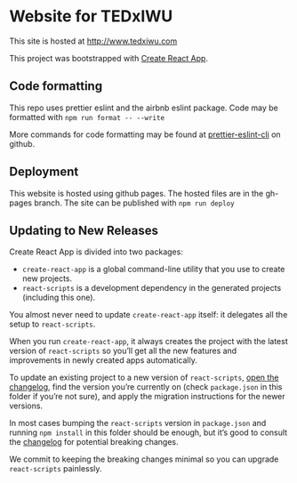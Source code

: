 # Website for TEDxIWU
This site is hosted at http://www.tedxiwu.com

This project was bootstrapped with [Create React App](https://github.com/facebookincubator/create-react-app).

## Code formatting
This repo uses prettier eslint and the airbnb eslint package. Code may be formatted with `npm run format -- --write`

More commands for code formatting may be found at [prettier-eslint-cli](https://github.com/prettier/prettier-eslint-cli) on github.

## Deployment

This website is hosted using github pages. The hosted files are in the gh-pages branch. The site can be published with `npm run deploy`

## Updating to New Releases

Create React App is divided into two packages:

* `create-react-app` is a global command-line utility that you use to create new projects.
* `react-scripts` is a development dependency in the generated projects (including this one).

You almost never need to update `create-react-app` itself: it delegates all the setup to `react-scripts`.

When you run `create-react-app`, it always creates the project with the latest version of `react-scripts` so you’ll get all the new features and improvements in newly created apps automatically.

To update an existing project to a new version of `react-scripts`, [open the changelog](https://github.com/facebookincubator/create-react-app/blob/master/CHANGELOG.md), find the version you’re currently on (check `package.json` in this folder if you’re not sure), and apply the migration instructions for the newer versions.

In most cases bumping the `react-scripts` version in `package.json` and running `npm install` in this folder should be enough, but it’s good to consult the [changelog](https://github.com/facebookincubator/create-react-app/blob/master/CHANGELOG.md) for potential breaking changes.

We commit to keeping the breaking changes minimal so you can upgrade `react-scripts` painlessly.
